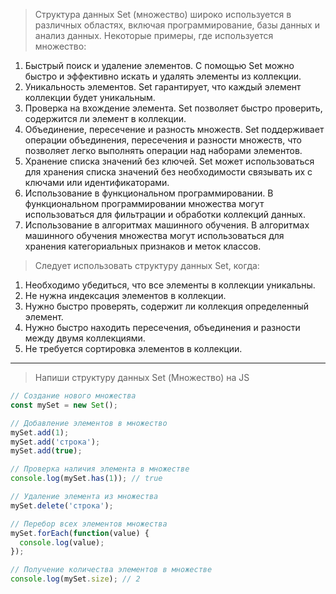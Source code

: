 > Структура данных Set (множество) широко используется в различных областях, включая программирование, базы данных и анализ данных. Некоторые примеры, где используется множество:

1. Быстрый поиск и удаление элементов. С помощью Set можно быстро и эффективно искать и удалять элементы из коллекции.
2. Уникальность элементов. Set гарантирует, что каждый элемент коллекции будет уникальным.
3. Проверка на вхождение элемента. Set позволяет быстро проверить, содержится ли элемент в коллекции.
4. Объединение, пересечение и разность множеств. Set поддерживает операции объединения, пересечения и разности множеств, что позволяет легко выполнять операции над наборами элементов.
5. Хранение списка значений без ключей. Set может использоваться для хранения списка значений без необходимости связывать их с ключами или идентификаторами.
6. Использование в функциональном программировании. В функциональном программировании множества могут использоваться для фильтрации и обработки коллекций данных.
7. Использование в алгоритмах машинного обучения. В алгоритмах машинного обучения множества могут использоваться для хранения категориальных признаков и меток классов.

> Следует использовать структуру данных Set, когда:

1. Необходимо убедиться, что все элементы в коллекции уникальны.
2. Не нужна индексация элементов в коллекции.
3. Нужно быстро проверять, содержит ли коллекция определенный элемент.
4. Нужно быстро находить пересечения, объединения и разности между двумя коллекциями.
5. Не требуется сортировка элементов в коллекции.

---

> Напиши структуру данных Set (Множество) на JS

```JavaScript
// Создание нового множества
const mySet = new Set();

// Добавление элементов в множество
mySet.add(1);
mySet.add('строка');
mySet.add(true);

// Проверка наличия элемента в множестве
console.log(mySet.has(1)); // true

// Удаление элемента из множества
mySet.delete('строка');

// Перебор всех элементов множества
mySet.forEach(function(value) {
  console.log(value);
});

// Получение количества элементов в множестве
console.log(mySet.size); // 2
```